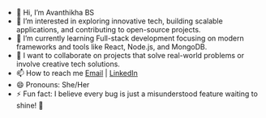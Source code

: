 - 👋 Hi, I’m Avanthikha BS
- 👀 I’m interested in exploring innovative tech, building scalable applications, and contributing to open-source projects. 
- 🌱 I’m currently learning Full-stack development focusing on modern frameworks and tools like React, Node.js, and MongoDB.  
- 💞️ I want to collaborate on projects that solve real-world problems or involve creative tech solutions. 
- 📫 How to reach me [Email](mailto:avanthikha11204@gmail.com) | [LinkedIn](https://www.linkedin.com/in/avanthikha-bharanedharan-3b9395259/) 
- 😄 Pronouns: She/Her  
- ⚡ Fun fact: I believe every bug is just a misunderstood feature waiting to shine! 🚀

<!---
avi11204/avi11204 is a ✨ special ✨ repository because its `README.md` (this file) appears on your GitHub profile.
You can click the Preview link to take a look at your changes.
--->
